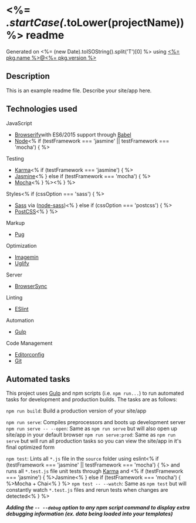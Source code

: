 # <%= _.startCase(_.toLower(projectName)) %> readme

Generated on <%= (new Date).toISOString().split('T')[0] %> using
[<%= pkg.name %>@<%= pkg.version %>](https://github.com/larsonjj/generator-yeogurt)

## Description

This is an example readme file.
Describe your site/app here.

## Technologies used

JavaScript

- [Browserify](http://browserify.org/)with ES6/2015 support through [Babel](https://babeljs.io/)
- [Node](https://nodejs.org/)<% if (testFramework === 'jasmine' || testFramework === 'mocha') { %>

Testing

- [Karma](http://karma-runner.github.io/4.0/index.html)<% if (testFramework === 'jasmine') { %>
- [Jasmine](http://jasmine.github.io/)<% } else if (testFramework === 'mocha') { %>
- [Mocha](http://mochajs.org/)<% } %><% } %>

Styles<% if (cssOption === 'sass') { %>

- [Sass](http://sass-lang.com/) via ([node-sass](https://github.com/sass/node-sass))<% } else if (cssOption === 'postcss') { %>
- [PostCSS](https://github.com/postcss/postcss)<% } %>

Markup
- [Pug](https://pugjs.org/api/reference.html)

Optimization

- [Imagemin](https://github.com/imagemin/imagemin)
- [Uglify](https://github.com/mishoo/UglifyJS)

Server

- [BrowserSync](http://www.browsersync.io/)

Linting

- [ESlint](http://eslint.org/)

Automation

- [Gulp](http://gulpjs.com)

Code Management

- [Editorconfig](http://editorconfig.org/)
- [Git](https://git-scm.com/)

## Automated tasks

This project uses [Gulp](http://gulpjs.com) and npm scripts (i.e. `npm run...`) to run automated tasks for development and production builds.
The tasks are as follows:

`npm run build`: Build a production version of your site/app

`npm run serve`: Compiles preprocessors and boots up development server
`npm run serve -- --open`: Same as `npm run serve` but will also open up site/app in your default browser
`npm run serve:prod`: Same as `npm run serve` but will run all production tasks so you can view the site/app in it's final optimized form

`npm test`: Lints all `*.js` file in the `source` folder using eslint<% if (testFramework === 'jasmine' || testFramework === 'mocha') { %> and runs all `*.test.js` file unit tests through [Karma](http://karma-runner.github.io/0.13/index.html) and <% if (testFramework === 'jasmine') { %>Jasmine<% } else if (testFramework === 'mocha') { %>Mocha + Chai<% } %>
`npm test -- --watch`: Same as `npm test` but will constantly watch `*.test.js` files and rerun tests when changes are detected<% } %>

**_Adding the `-- --debug` option to any npm script command to display extra debugging information (ex. data being loaded into your templates)_**
